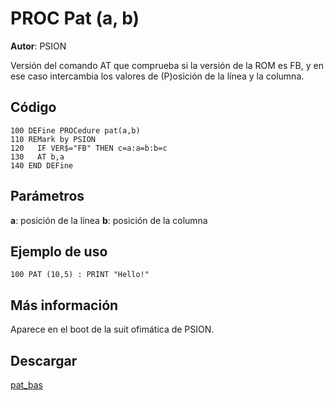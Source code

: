# PROC Pat (a, b)
**Autor**: PSION

Versión del comando AT que comprueba si la versión de la ROM es FB, y en ese caso intercambia los valores de (P)osición de la línea y la columna.

## Código

```BASIC
100 DEFine PROCedure pat(a,b)
110 REMark by PSION
120   IF VER$="FB" THEN c=a:a=b:b=c
130   AT b,a
140 END DEFine 
```

## Parámetros

**a**: posición de la línea
**b**: posición de la columna

## Ejemplo de uso

```BASIC
100 PAT (10,5) : PRINT "Hello!"
```

## Más información

Aparece en el boot de la suit ofimática de PSION.

## Descargar

[pat_bas](../code/pat_bas)